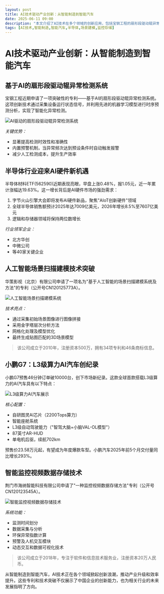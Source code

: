 ```yaml
---
layout: post
title: AI技术驱动产业创新：从智能制造到智能汽车
date: 2025-06-11 09:00
description: "本文介绍了AI技术在多个领域的创新应用，包括宝钢工程的扇形段驱动辊异常检测系统、半导体行业的AI硬件新机遇、华策影视的场景扫描建模技术、小鹏G7的L3级算力AI汽车以及荆门市海纳智能的监控视频数据存储技术。这些创新展示了AI技术在提升生产效率、推动产业升级方面的巨大潜力。"
tags: [AI技术,智能制造,智能汽车,半导体,场景建模,监控存储]
---
```


# AI技术驱动产业创新：从智能制造到智能汽车

## 基于AI的扇形段驱动辊异常检测系统

宝钢工程近期申请了一项突破性的专利——基于AI的扇形段驱动辊异常检测系统。这项创新技术通过采集设备运行状态信号，并利用先进的机器学习模型进行时序预测分析，实现了智能化异常检测。

![AI驱动的扇形段驱动辊异常检测系统](https://s.coze.cn/t/Bx3ziRhohhE/ "AI驱动的扇形段驱动辊异常检测系统")

*关键优势：*
- 显著提高检测时效性和准确性
- 内置预警机制，当异常频次达到预设条件时自动触发报警
- 减少人工检测成本，提升生产效率

## 半导体行业迎来AI硬件新机遇

半导体材料ETF(562590)近期表现亮眼，早盘上涨0.48%，报1.05元，近一年累计涨幅达19.63%。这一增长背后是AI硬件市场的强劲需求：

1. 字节火山引擎大会即将发布AI硬件新品，聚焦"AIoT创新硬件"领域
2. 全球半导体销售额预计2025年达7009亿美元，2026年增长8.5%至7607亿美元
3. 逻辑和存储器领域将保持两位数增长

*行业领军企业：*
- 北方华创
- 中微公司
- 等40家关键企业

## 人工智能场景扫描建模技术突破

华策影视（北京）有限公司申请了一项名为"基于人工智能的场景扫描建模系统及方法"的专利（公开号CN120125773A）。

![人工智能场景扫描建模系统](https://s.coze.cn/t/yNVKy2_ZsO0/ "人工智能场景扫描建模系统")

*技术亮点：*
- 通过采集初始场景图像进行图像拼接
- 采用金字塔层次分析方法
- 网格化处理及模型优化
- 最终生成贴图匹配的3D场景模型

> 该公司成立于2010年，注册资本500万，拥有34项专利和46条商标信息。

## 小鹏G7：L3级算力AI汽车创纪录

小鹏G7预售46分钟订单破10000台，创下市场新纪录。这款全球首款搭载L3级算力的AI汽车具有以下特点：

![L3级算力AI汽车展示](https://s.coze.cn/t/bJ3VctUrBnE/ "L3级算力AI汽车展示")

*核心配置：*
- 自研图灵AI芯片（2200Tops算力）
- 智能座舱系统
- L3级自动驾驶能力（"智驾大脑+小脑VAL-OL模型"）
- 87英寸AR-HUD
- 单电机后驱，续航702km

预售价23.58万元起，有望成为年度爆款车型。小鹏汽车2025年前5个月交付量同比增长293%。

## 智能监控视频数据存储技术

荆门市海纳智能科技有限公司申请了"一种监控视频数据存储方法"专利（公开号CN120123545A）。

![智能监控视频数据存储技术](https://s.coze.cn/t/zvN6ETo2pI8/ "智能监控视频数据存储技术")

*系统功能：*
- 监测时间划分
- 数据采集与分析
- 环保异常指数计算
- 预警及人机交互模块
- 动态交互和数据可视化技术

> 该公司成立于2018年，专注于软件和信息技术服务业，注册资本20万人民币。

从智能制造到智能汽车，AI技术正在各个领域掀起创新浪潮，推动产业升级和效率提升。这些专利和技术突破不仅展示了中国企业的创新能力，也为相关行业的未来发展指明了方向。

